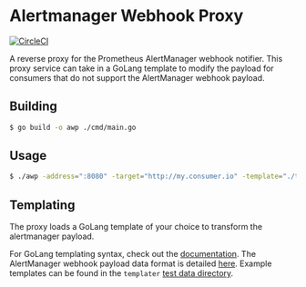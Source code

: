 # Alertmanager Webhook Proxy

[![CircleCI](https://circleci.com/gh/grafana/alertmanager-webhook-proxy/tree/main.svg?style=svg)](https://circleci.com/gh/grafana/alertmanager-webhook-proxy/tree/main)

A reverse proxy for the Prometheus AlertManager webhook notifier. This proxy service can take in a GoLang template to modify the payload for consumers that do not support the AlertManager webhook payload.

## Building

```sh
$ go build -o awp ./cmd/main.go
```

## Usage

```sh
$ ./awp -address=":8080" -target="http://my.consumer.io" -template="./template.txt"
```

## Templating

The proxy loads a GoLang template of your choice to transform the alertmanager
payload.

For GoLang templating syntax, check out the [documentation](https://pkg.go.dev/text/template).
The AlertManager webhook payload data format is detailed [here](https://prometheus.io/docs/alerting/latest/configuration/#webhook_config).
Example templates can be found in the `templater` [test data directory](pkg/templater/testdata).
